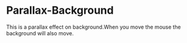 # Parallax-Background
This is a parallax effect on background.When you move the mouse the background will also move.
